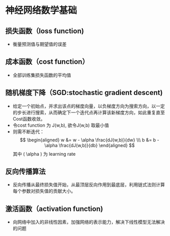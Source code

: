 # 神经网络数学基础
## 损失函数（loss function)
- 衡量预测值与期望值的误差
## 成本函数（cost function）
- 全部训练集损失函数的平均值
## 随机梯度下降（SGD:stochastic gradient descent)
- 给定一个初始点，并求出该点的梯度向量，以负梯度方向为搜索方向，以一定的步长进行搜索，从而确定下一个迭代点再计算该新梯度方向，如此重复直至Cost函数收敛。
- 令cost function 为 J(w,b), 欲令J(w,b) 取最小值
- 则需不断迭代：
$$ 
\begin{aligned}
w &= w - \alpha \frac{dJ(w,b)}{dw} \\\ 
b &= b - \alpha \frac{dJ(w,b)}{db}
\end{aligned}
$$
其中 \( \alpha \) 为 learning rate

## 反向传播算法
- 反向传播从最终损失值开始，从最顶层反向作用到最底层，利用链式法则计算每个参数对损失值的贡献大小。
## 激活函数（activation function)
- 向网络中加入的非线性因素，加强网络的表示能力，解决下线性模型无法解决的问题
